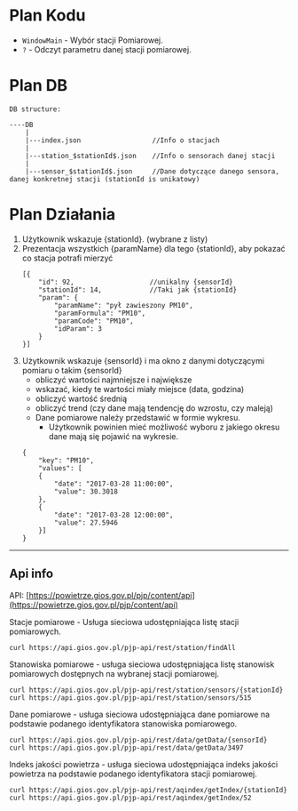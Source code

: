 
# Plan Kodu

- `WindowMain` - Wybór stacji Pomiarowej.
- `?` - Odczyt parametru danej stacji pomiarowej.

# Plan DB

```
DB structure:

----DB
    |
    |---index.json                  //Info o stacjach
    |
    |---station_$stationId$.json    //Info o sensorach danej stacji
    |
    |---sensor_$stationId$.json     //Dane dotyczące danego sensora, danej konkretnej stacji (stationId is unikatowy)
```

# Plan Działania

1. Użytkownik wskazuje {stationId}. (wybrane z listy)
2. Prezentacja wszystkich {paramName} dla tego {stationId}, aby pokazać co stacja potrafi mierzyć
    ```
    [{
        "id": 92,                   //unikalny {sensorId}
        "stationId": 14,            //Taki jak {stationId}
        "param": {
            "paramName": "pył zawieszony PM10",
            "paramFormula": "PM10",
            "paramCode": "PM10",
            "idParam": 3
        }
    }]
    ```
3. Użytkownik wskazuje {sensorId} i ma okno z danymi dotyczącymi pomiaru o takim {sensorId}
    - obliczyć wartości najmniejsze i największe
    - wskazać, kiedy te wartości miały miejsce (data, godzina)
    - obliczyć wartość średnią
    - obliczyć trend (czy dane mają tendencję do wzrostu, czy maleją)
    - Dane pomiarowe należy przedstawić w formie wykresu.
        - Użytkownik powinien mieć możliwość wyboru z jakiego okresu dane mają się pojawić na wykresie.
    ```
    {
        "key": "PM10",
        "values": [
        {
            "date": "2017-03-28 11:00:00",
            "value": 30.3018
        },
        {
            "date": "2017-03-28 12:00:00",
            "value": 27.5946
        }]
    }
    ```

---
## Api info

API: [https://powietrze.gios.gov.pl/pjp/content/api](https://powietrze.gios.gov.pl/pjp/content/api)

Stacje pomiarowe - Usługa sieciowa udostępniająca listę stacji pomiarowych.
```
curl https://api.gios.gov.pl/pjp-api/rest/station/findAll
```

Stanowiska pomiarowe - usługa sieciowa udostępniająca listę stanowisk pomiarowych dostępnych na wybranej stacji pomiarowej.
```
curl https://api.gios.gov.pl/pjp-api/rest/station/sensors/{stationId}
curl https://api.gios.gov.pl/pjp-api/rest/station/sensors/515
```

Dane pomiarowe - usługa sieciowa udostępniająca dane pomiarowe na podstawie podanego identyfikatora stanowiska pomiarowego.
```
curl https://api.gios.gov.pl/pjp-api/rest/data/getData/{sensorId}
curl https://api.gios.gov.pl/pjp-api/rest/data/getData/3497
```


Indeks jakości powietrza - usługa sieciowa udostępniająca indeks jakości powietrza na podstawie podanego identyfikatora stacji pomiarowej.

```
curl https://api.gios.gov.pl/pjp-api/rest/aqindex/getIndex/{stationId}
curl https://api.gios.gov.pl/pjp-api/rest/aqindex/getIndex/52
```